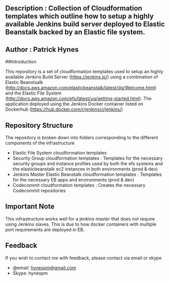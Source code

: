 ## Description : Collection of Cloudformation templates which outline how to setup a highly available Jenkins build server deployed to Elastic Beanstalk backed by an Elastic file system.

## Author : Patrick Hynes

##Introduction

This repository is a set of cloudformation templates used to setup an highly available Jenkins Build Server (https://jenkins.io/) using a combination of Elastic Beanstsalk (http://docs.aws.amazon.com/elasticbeanstalk/latest/dg/Welcome.html) and the Elastic File System (http://docs.aws.amazon.com/efs/latest/ug/getting-started.html). The application deployed using the Jenkins Docker container listed on Dockerhub (https://hub.docker.com/r/jenkinsci/jenkins/)

## Repository Structure

The repository is broken down into folders corresponding to the different components of the infrastructure
* Elastic File System cloudformation templates
* Security Group cloudformation templates : Templates for the necessary security groups and instance profiles used by both the efs systems and the elasticbeanstalk ec2 instances in both environments (prod & dev)
* Jenkins Master Elastic Beanstalk cloudformation templates : Templates for the necessary EB apps and environments (prod & dev)
* Codecommit cloudformation templates : Creates the necessary Codecommit repositories

## Important Note

This infrastructure works well for a jenkins master that does not require using Jenkins slaves. This is due to how docker containers with multiple port requirements are deployed in EB.


## Feedback

If you wish to contact me with feedback, please contact via email or skype

* @email: hynespm@gmail.com
* Skype: hynespm